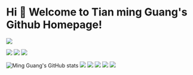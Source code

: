 
<!--
**Shy2593666979/Shy2593666979** is a ✨ _special_ ✨ repository because its `README.md` (this file) appears on your GitHub profile

Here are some ideas to get you started:

- 🔭 I’m currently working on ...
- 🌱 I’m currently learning ...
- 👯 I’m looking to collaborate on ...
- 🤔 I’m looking for help with ...
- 💬 Ask me about ...
- 📫 How to reach me: ...
- 😄 Pronouns: ...
- ⚡ Fun fact: ...
-->
# Hi 🎉 Welcome to Tian ming Guang's Github Homepage!

<img src="https://readme-typing-svg.herokuapp.com/?lines=Welcome,%20visitor!;Hello%20Github%20World!&font=Roboto" />

<p>
<img src="https://img.shields.io/static/v1?label=Program&message=C++&color=blue"/>
<a href="https://blog.csdn.net/m0_63743577?type=blog"><img src="https://img.shields.io/static/v1?label=Blog&message=CSDN&color=red"/></a>
<a href="https://space.bilibili.com/1498413378"><img src="https://img.shields.io/static/v1?label=Video&message=Bilibili&color=cyan"/></a>

</p>

![Ming Guang's GitHub stats](https://github-readme-stats.vercel.app/api?username=Shy2593666979&show_icons=true&theme=tokyonight)
![](https://github-readme-stats.vercel.app/api/top-langs/?username=Shy2593666979&theme=dark&layout=compact)
![](https://activity-graph.herokuapp.com/graph?username=Shy2593666979&theme=github)
![](https://stats.justsong.cn/api/leetcode?username=ku-mu-feng-chun-i-b&cn=true&theme=dark)
![](https://stats.justsong.cn/api/csdn?id=m0_63743577&theme=dark)
![](https://stats.justsong.cn/api/bilibili/?id=1498413378&theme=dark)
